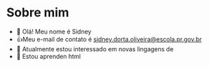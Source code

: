 # Sobre mim
- 👋 Olá! Meu nome é Sidney 
- 👍Meu e-mail de contato é sidney.dorta.oliveira@escola.pr.gov.br
- 🌱 Atualmente estou interessado em novas lingagens de        
- 💞️  Estou aprenden html


